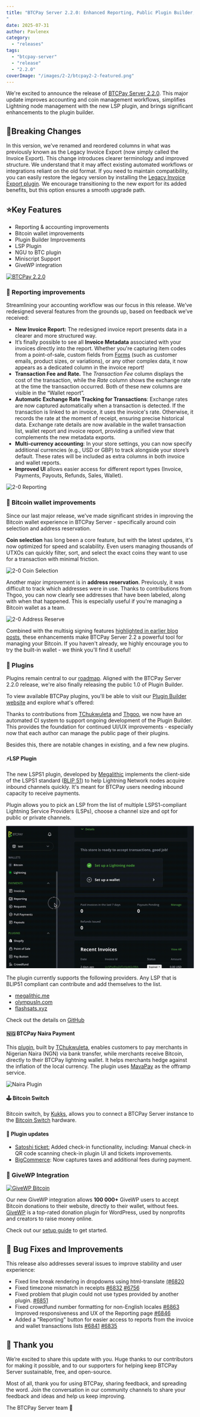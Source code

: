 ```yaml
---
title: "BTCPay Server 2.2.0: Enhanced Reporting, Public Plugin Builder, Miniscript Support, LSP Plugin & GiveWP Integration
"
date: 2025-07-31
author: Pavlenex
category:
  - "releases"
tags:
  - "btcpay-server"
  - "release"
  - "2.2.0"
coverImage: "/images/2-2/btcpay2-2-featured.png"
---
```


We're excited to announce the release of [BTCPay Server 2.2.0](https://github.com/btcpayserver/btcpayserver/releases/tag/v2.2.0). This major update improves accounting and coin management workflows, simplifies Lightning node management with the new LSP plugin, and brings significant enhancements to the plugin builder.

## **🚨Breaking Changes**

In this version, we've renamed and reordered columns in what was previously known as the Legacy Invoice Export (now simply called the Invoice Export). This change introduces clearer terminology and improved structure. We understand that it may affect existing automated workflows or integrations reliant on the old format. If you need to maintain compatibility, you can easily restore the legacy version by installing the [Legacy Invoice Export plugin](https://plugin-builder.btcpayserver.org/public/plugins/legacy-invoice-export). We encourage transitioning to the new export for its added benefits, but this option ensures a smooth upgrade path.

## **⭐Key Features**

* Reporting & accounting improvements  
* Bitcoin wallet improvements  
* Plugin Builder Improvements  
* LSP Plugin   
* NGU to BTC plugin  
* Miniscript Support  
* GiveWP integration

[![BTCPay 2.2.0](https://img.youtube.com/vi/bBkwVfELgjI/mqdefault.jpg)](https://www.youtube.com/watch?v=bBkwVfELgjI)

### **🧾 Reporting improvements**

Streamlining your accounting workflow was our focus in this release. We’ve redesigned several features from the grounds up, based on feedback we’ve received:

* **New Invoice Report:** The redesigned invoice report presents data in a clearer and more structured way.  
* It’s finally possible to see all **Invoice Metadata** associated with your invoices directly into the report. Whether you're capturing item codes from a point-of-sale, custom fields from [Forms](https://docs.btcpayserver.org/Forms/) (such as customer emails, product sizes, or variations), or any other complex data, it now appears as a dedicated column in the invoice report\!  
* **Transaction Fee and Rate.** The *Transaction Fee* column displays the cost of the transaction, while the *Rate* column shows the exchange rate at the time the transaction occurred. Both of these new columns are visible in the “Wallet report”.  
* **Automatic Exchange Rate Tracking for Transactions**: Exchange rates are now captured automatically when a transaction is detected. If the transaction is linked to an invoice, it uses the invoice's rate. Otherwise, it records the rate at the moment of receipt, ensuring precise historical data. Exchange rate details are now available in the wallet transaction list, wallet report and invoice report, providing a unified view that complements the new metadata exports.  
* **Multi-currency accounting**: In your store settings, you can now specify additional currencies (e.g., USD or GBP) to track alongside your store’s default. These rates will be included as extra columns in both invoice and wallet reports.  
* **Improved UI** allows easier access for different report types (Invoice, Payments, Payouts, Refunds, Sales, Wallet).

![2-0 Reporting](/images/2-2/2-0-reporting.gif)

### **🔨 Bitcoin wallet improvements**

Since our last major release, we've made significant strides in improving the Bitcoin wallet experience in BTCPay Server \- specifically around coin selection and address reservation.

**Coin selection** has long been a core feature, but with the latest updates, it's now optimized for speed and scalability. Even users managing thousands of UTXOs can quickly filter, sort, and select the exact coins they want to use for a transaction with minimal friction.

![2-0 Coin Selection](/images/2-2/2-0-coin-selection.gif)

Another major improvement is in **address reservation**. Previously, it was difficult to track which addresses were in use. Thanks to contributions from Thgoo, you can now clearly see addresses that have been labeled, along with when that happened. This is especially useful if you're managing a Bitcoin wallet as a team.

![2-0 Address Reserve](/images/2-2/2-0-reserved-addresses.gif)

Combined with the multisig signing features [highlighted in earlier blog posts](https://blog.btcpayserver.org/btcpay-server-2-1-0), these enhancements make BTCPay Server 2.2 a powerful tool for managing your Bitcoin. If you haven't already, we highly encourage you to try the built-in wallet - we think you'll find it useful!

### **🏪 Plugins**

Plugins remain central to our [roadmap](https://blog.btcpayserver.org/2024-year-in-review/#looking-ahead-to-2025). Aligned with the BTCPay Server 2.2.0 release, we're also finally releasing the public 1.0 of Plugin Builder.

To view available BTCPay plugins, you'll be able to visit our [Plugin Builder website](https://plugin-builder.btcpayserver.org/public/plugins/) and explore what's offered:

Thanks to contributions from [TChukwuleta](https://github.com/TChukwuleta) and [Thgoo](https://github.com/thgO-O), we now have an automated CI system to support ongoing development of the Plugin Builder. This provides the foundation for continued UI/UX improvements \- especially now that each author can manage the public page of their plugins.

Besides this, there are notable changes in existing, and a few new plugins.

#### **⚡LSP Plugin**

The new LSPS1 plugin, developed by [Megalithic](https://megalithic.me) implements the client-side of the LSPS1 standard ([BLIP 51](https://github.com/lightning/blips/blob/master/blip-0051.md)) to help Lightning Network nodes acquire inbound channels quickly. It's meant for BTCPay users needing inbound capacity to receive payments. 

Plugin allows you to pick an LSP from the list of multiple LSPS1-compliant Lightning Service Providers (LSPs), choose a channel size and opt for public or private channels. 

![LSP Plugin](/images/2-2/lsps1-pljugin.gif)

The plugin currently supports the following providers. Any LSP that is BLIP51 compliant can contribute and add themselves to the list.

* [megalithic.me](https://megalithic.me/)  
* [olympusln.com](https://olympusln.com/)  
* [flashsats.xyz](https://flashsats.xyz/api-docs/index.html)

Check out the details on [GitHub](https://github.com/MegalithicBTC/BTCPayserver-LSPS1)

#### **🇳🇬 BTCPay Naira Payment** 

This [plugin](https://github.com/TChukwuleta/BTCPayServerPlugins/tree/1bbe97b20259fe4a81febfc2a067059f6847b727/Plugins/BTCPayServer.Plugins.NairaCheckout), built by [TChukwuleta](https://github.com/TChukwuleta), enables customers to pay merchants in Nigerian Naira (NGN) via bank transfer, while merchants receive Bitcoin, directly to their BTCPay lightning wallet. It helps merchants hedge against the inflation of the local currency. The plugin uses [MavaPay](https://mavapay.co) as the offramp service.

![Naira Plugin](/images/2-2/mavapay_plugin.gif)

#### **🕹️ Bitcoin Switch** 

Bitcoin switch, by [Kukks](https://github.com/Kukks), allows you to connect a BTCPay Server instance to the [Bitcoin Switch](https://bitcoinswitch.lnbits.com) hardware. 

#### **🔄 Plugin updates**

* [Satoshi ticket:](https://github.com/TChukwuleta/BTCPayServerPlugins/tree/e8374620621ff19155cab566e69726682fe5039c/Plugins/BTCPayServer.Plugins.SatoshiTickets) Added check-in functionality, including: Manual check-in QR code scanning check-in plugin UI and tickets improvements.   
* [BigCommerce](https://docs.btcpayserver.org/BigCommerce/): Now captures taxes and additional fees during payment.

### **🎁 GiveWP Integration**

[![GiveWP Bitcoin](https://img.youtube.com/vi/xpjyTJd47tA/mqdefault.jpg)](https://www.youtube.com/watch?v=xpjyTJd47tA)

Our new GiveWP integration allows **100 000+** GiveWP users to accept Bitcoin donations to their website, directly to their wallet, without fees. [GiveWP](https://givewp.com) is a top-rated donation plugin for WordPress, used by nonprofits and creators to raise money online.

Check out our [setup guide](https://docs.btcpayserver.org/GiveWP/) to get started.

## **🐛 Bug Fixes and Improvements**

This release also addresses several issues to improve stability and user experience:

* Fixed line break rendering in dropdowns using html-translate [(#6820](https://github.com/btcpayserver/btcpayserver/pull/6820) 
* Fixed timezone mismatch in receipts [#6832](https://github.com/btcpayserver/btcpayserver/pull/6832) [#6756](https://github.com/btcpayserver/btcpayserver/pull/6756)
* Fixed problem that plugin could not use types provided by another plugin. [#6851](https://github.com/btcpayserver/btcpayserver/pull/6851)   
* Fixed crowdfund number formatting for non-English locales [#6863](https://github.com/btcpayserver/btcpayserver/pull/6863) 
  Improved responsiveness and UX of the Reporting page [#6846](https://github.com/btcpayserver/btcpayserver/pull/6846)
* Added a "Reporting" button for easier access to reports from the invoice and wallet transactions lists [#6841](https://github.com/btcpayserver/btcpayserver/pull/6841) [#6835](https://github.com/btcpayserver/btcpayserver/pull/6835)

## **💚 Thank you**

We’re excited to share this update with you. Huge thanks to our contributors for making it possible, and to our supporters for helping keep BTCPay Server sustainable, free, and open-source.

Most of all, thank you for using BTCPay, sharing feedback, and spreading the word. Join the conversation in our community channels to share your feedback and ideas and help us keep improving.

The BTCPay Server team **💚**